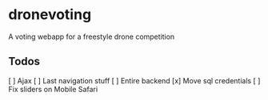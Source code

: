 # dronevoting
A voting webapp for a freestyle drone competition

## Todos
[ ] Ajax
[ ] Last navigation stuff
[ ] Entire backend
[x] Move sql credentials
[ ] Fix sliders on Mobile Safari
